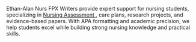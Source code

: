 Ethan-Alan
Nurs FPX Writers provide expert support for nursing students, specializing in <a href="https://nursfpxwriters.com"> Nursing Assessment </a>, care plans, research projects, and evidence-based papers. With APA formatting and academic precision, we help students excel while building strong nursing knowledge and practical skills.

